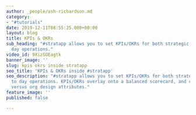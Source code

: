 ```yaml
---
author: _people/ash-richardson.md
category:
- "#tutorials"
date: 2019-12-11T08:55:25.000+00:00
layout: blog
title: KPIs & OKRs
sub_heading: "#stratapp allows you to set KPIs/OKRs for both strategic and day to
  day operations."
video_id: 9XizSOEagtk
banner_image: ''
slug: kpis okrs inside stratapp
seo_title: 'KPIs & OKRs inside #stratapp'
seo_description: "#stratapp allows you to set KPIs/OKRs for both strategic and day
  to day operations. KPIs/OKRs overlay onto a balanced scorecard, and can be filtered
  versus org design attributes."
feature_image: ''
published: false

---
```

